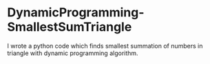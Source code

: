# DynamicProgramming-SmallestSumTriangle
I wrote a python code which finds smallest summation of numbers in triangle with dynamic programming algorithm.
